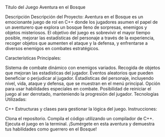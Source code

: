 Título del Juego
Aventura en el Bosque

Descripción
Descripción del Proyecto: Aventura en el Bosque es un emocionante juego de rol en C++ donde los jugadores asumen el papel de un aventurero que explora un bosque lleno de sorpresas, enemigos y objetos misteriosos. El objetivo del juego es sobrevivir el mayor tiempo posible, mejorar las estadísticas del personaje a través de la experiencia, recoger objetos que aumenten el ataque y la defensa, y enfrentarse a diversos enemigos en combates estratégicos.

Características Principales:

Sistema de combate dinámico con enemigos variados.
Recogida de objetos que mejoran las estadísticas del jugador.
Eventos aleatorios que pueden beneficiar o perjudicar al jugador.
Estadísticas del personaje, incluyendo nivel, vida, ataque y defensa, que se muestran en el menú principal.
Opción para usar habilidades especiales en combate.
Posibilidad de reiniciar el juego al ser derrotado, manteniendo la progresión del jugador.
Tecnologías Utilizadas:

C++
Estructuras y clases para gestionar la lógica del juego.
Instrucciones:

Clona el repositorio.
Compila el código utilizando un compilador de C++.
Ejecuta el juego en la terminal.
¡Sumérgete en esta aventura y demuestra tus habilidades como guerrero en el Bosque!
